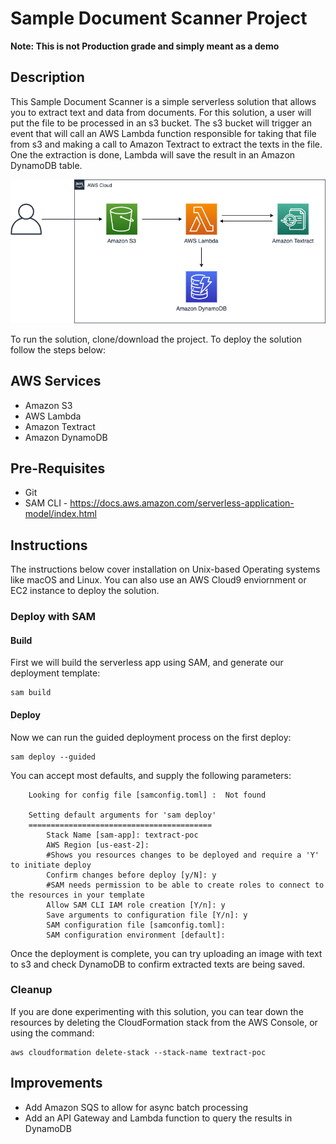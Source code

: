 # Sample Document Scanner Project
**Note: This is not Production grade and simply meant as a demo**

## Description

This Sample Document Scanner is a simple serverless solution that allows you to extract text and data from documents. For this solution, a user will put the file to be processed in an s3 bucket. The s3 bucket will trigger an event that will call an AWS Lambda function responsible for taking that file from s3 and making a call to Amazon Textract to extract the texts in the file. One the extraction is done, Lambda will save the result in an Amazon DynamoDB table.

![](Diagram.png) 

To run the solution, clone/download the project. To deploy the solution follow the steps below:

## AWS Services

* Amazon S3
* AWS Lambda
* Amazon Textract
* Amazon DynamoDB

## Pre-Requisites

* Git
* SAM CLI - <https://docs.aws.amazon.com/serverless-application-model/index.html>

## Instructions

The instructions below cover installation on Unix-based Operating systems like macOS and Linux. You can also use an AWS Cloud9 enviornment or EC2 instance to deploy the solution.

### Deploy with SAM

#### Build

First we will build the serverless app using SAM, and generate our deployment template:

```shell
sam build
```

#### Deploy

Now we can run the guided deployment process on the first deploy:

```shell
sam deploy --guided
```

You can accept most defaults, and supply the following parameters:

```
	Looking for config file [samconfig.toml] :  Not found

	Setting default arguments for 'sam deploy'
	=========================================
        Stack Name [sam-app]: textract-poc
        AWS Region [us-east-2]: 
        #Shows you resources changes to be deployed and require a 'Y' to initiate deploy
        Confirm changes before deploy [y/N]: y
        #SAM needs permission to be able to create roles to connect to the resources in your template
        Allow SAM CLI IAM role creation [Y/n]: y
        Save arguments to configuration file [Y/n]: y
        SAM configuration file [samconfig.toml]: 
        SAM configuration environment [default]:  
```

Once the deployment is complete, you can try uploading an image with text to s3 and check DynamoDB to confirm extracted texts are being saved.

### Cleanup

If you are done experimenting with this solution, you can tear down the resources by deleting the CloudFormation stack from the AWS Console, or using the command:

```shell
aws cloudformation delete-stack --stack-name textract-poc
```


## Improvements

* Add Amazon SQS to allow for async batch processing
* Add an API Gateway and Lambda function to query the results in DynamoDB
